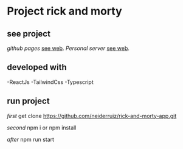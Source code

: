 # Project rick and morty
## see project
*github pages* [see web](https://neiderruiz.github.io/rick-and-morty-app/).
*Personal server* [see web](https://rick-and-morty.neiderruiz.com/).

## developed with
-ReactJs
-TailwindCss
-Typescript

## run project

*first*
get clone https://github.com/neiderruiz/rick-and-morty-app.git

*second*
npm i or npm install

*after* 
npm run start
